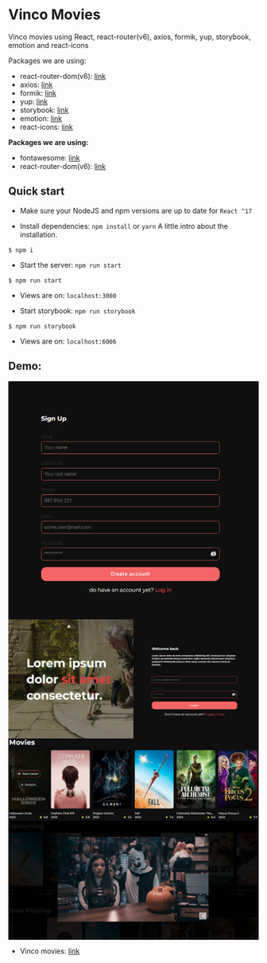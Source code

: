 # Vinco Movies

Vinco movies using React, react-router(v6), axios, formik, yup, storybook, emotion and react-icons

Packages we are using:

- react-router-dom(v6): [link](https://reactrouter.com/docs/en/v6/getting-started/overview)
- axios: [link](https://axios-http.com/)
- formik: [link](https://formik.org/)
- yup: [link](https://www.npmjs.com/package/yup)
- storybook: [link](https://storybook.js.org/)
- emotion: [link](https://emotion.sh/docs/introduction)
- react-icons: [link](hhttps://react-icons.github.io/react-icons/)

**Packages we are using:**

- fontawesome: [link](https://fontawesome.com/v5/docs/web/use-with/react)
- react-router-dom(v6): [link](https://reactrouter.com/docs/en/v6/getting-started/overview)

## Quick start

- Make sure your NodeJS and npm versions are up to date for `React ^17`

- Install dependencies: `npm install` or `yarn`
  A little intro about the installation.

```
$ npm i
```

- Start the server: `npm run start`

```
$ npm run start
```

- Views are on: `localhost:3000`

- Start storybook: `npm run storybook`

```
$ npm run storybook
```

- Views are on: `localhost:6006`

## Demo:

<div align="center" style="display:flex; flex-wrap: wrap;" >
  <img src="https://github.com/jhosepct/vinco-movies-frontend/blob/main/1.png" title="hover text">
  <img src="https://github.com/jhosepct/vinco-movies-frontend/blob/main/2.png" title="hover text">
  <img src="https://github.com/jhosepct/vinco-movies-frontend/blob/main/3.png" title="hover text">
  <img src="https://github.com/jhosepct/vinco-movies-frontend/blob/main/4.png" title="hover text">
</div>

- Vinco movies: [link](https://vinco-movies-gznwgknpi-jhosepct.vercel.app/)
